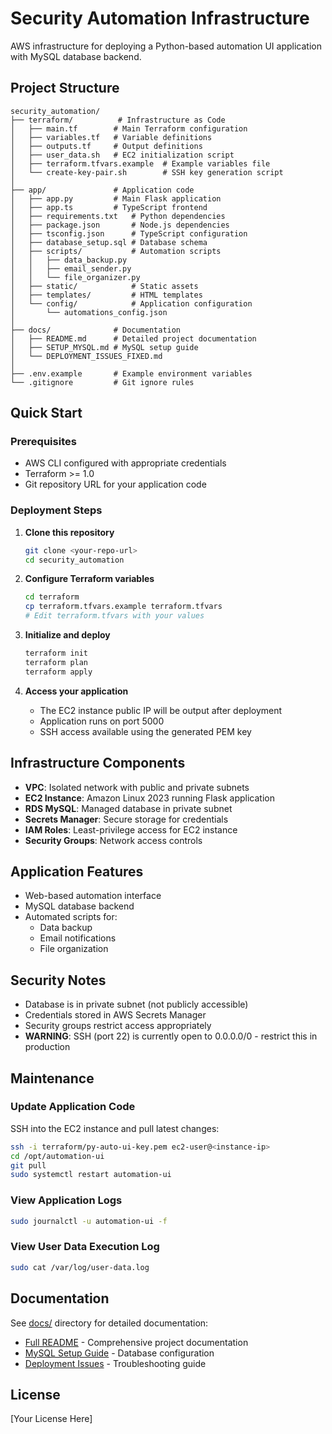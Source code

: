 # Security Automation Infrastructure

AWS infrastructure for deploying a Python-based automation UI application with MySQL database backend.

## Project Structure

```
security_automation/
├── terraform/          # Infrastructure as Code
│   ├── main.tf        # Main Terraform configuration
│   ├── variables.tf   # Variable definitions
│   ├── outputs.tf     # Output definitions
│   ├── user_data.sh   # EC2 initialization script
│   ├── terraform.tfvars.example  # Example variables file
│   └── create-key-pair.sh        # SSH key generation script
│
├── app/               # Application code
│   ├── app.py         # Main Flask application
│   ├── app.ts         # TypeScript frontend
│   ├── requirements.txt   # Python dependencies
│   ├── package.json       # Node.js dependencies
│   ├── tsconfig.json      # TypeScript configuration
│   ├── database_setup.sql # Database schema
│   ├── scripts/           # Automation scripts
│   │   ├── data_backup.py
│   │   ├── email_sender.py
│   │   └── file_organizer.py
│   ├── static/            # Static assets
│   ├── templates/         # HTML templates
│   └── config/            # Application configuration
│       └── automations_config.json
│
├── docs/              # Documentation
│   ├── README.md      # Detailed project documentation
│   ├── SETUP_MYSQL.md # MySQL setup guide
│   └── DEPLOYMENT_ISSUES_FIXED.md
│
├── .env.example       # Example environment variables
└── .gitignore         # Git ignore rules
```

## Quick Start

### Prerequisites
- AWS CLI configured with appropriate credentials
- Terraform >= 1.0
- Git repository URL for your application code

### Deployment Steps

1. **Clone this repository**
   ```bash
   git clone <your-repo-url>
   cd security_automation
   ```

2. **Configure Terraform variables**
   ```bash
   cd terraform
   cp terraform.tfvars.example terraform.tfvars
   # Edit terraform.tfvars with your values
   ```

3. **Initialize and deploy**
   ```bash
   terraform init
   terraform plan
   terraform apply
   ```

4. **Access your application**
   - The EC2 instance public IP will be output after deployment
   - Application runs on port 5000
   - SSH access available using the generated PEM key

## Infrastructure Components

- **VPC**: Isolated network with public and private subnets
- **EC2 Instance**: Amazon Linux 2023 running Flask application
- **RDS MySQL**: Managed database in private subnet
- **Secrets Manager**: Secure storage for credentials
- **IAM Roles**: Least-privilege access for EC2 instance
- **Security Groups**: Network access controls

## Application Features

- Web-based automation interface
- MySQL database backend
- Automated scripts for:
  - Data backup
  - Email notifications
  - File organization

## Security Notes

- Database is in private subnet (not publicly accessible)
- Credentials stored in AWS Secrets Manager
- Security groups restrict access appropriately
- **WARNING**: SSH (port 22) is currently open to 0.0.0.0/0 - restrict this in production

## Maintenance

### Update Application Code
SSH into the EC2 instance and pull latest changes:
```bash
ssh -i terraform/py-auto-ui-key.pem ec2-user@<instance-ip>
cd /opt/automation-ui
git pull
sudo systemctl restart automation-ui
```

### View Application Logs
```bash
sudo journalctl -u automation-ui -f
```

### View User Data Execution Log
```bash
sudo cat /var/log/user-data.log
```

## Documentation

See [docs/](docs/) directory for detailed documentation:
- [Full README](docs/README.md) - Comprehensive project documentation
- [MySQL Setup Guide](docs/SETUP_MYSQL.md) - Database configuration
- [Deployment Issues](docs/DEPLOYMENT_ISSUES_FIXED.md) - Troubleshooting guide

## License

[Your License Here]
